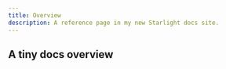 ```yaml
---
title: Overview
description: A reference page in my new Starlight docs site.
---
```


## A tiny docs overview
